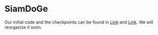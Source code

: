 # SiamDoGe


Our initial code and the checkpoints can be found in [Link](https://www.dropbox.com/s/on7yr8e6ib5vbrt/domain_generalization.zip?dl=0) and [Link](https://www.dropbox.com/s/nunul4th378cdrh/ckpt.zip?dl=0). We will reorganize it soon.

